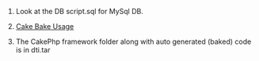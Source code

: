 1. Look at the DB script.sql for MySql DB.

2. [Cake Bake Usage](http://book.cakephp.org/3.0/en/bake/usage.html)

3. The CakePhp framework folder along with auto generated (baked) code is in dti.tar
